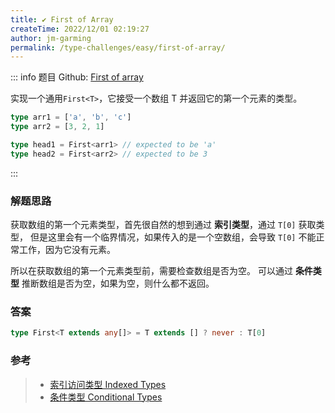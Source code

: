 ```yaml
---
title: ✔️ First of Array
createTime: 2022/12/01 02:19:27
author: jm-garming
permalink: /type-challenges/easy/first-of-array/
---
```


::: info 题目
Github: [First of array](https://github.com/type-challenges/type-challenges/blob/main/questions/00014-easy-first/)

实现一个通用`First<T>`，它接受一个数组 T 并返回它的第一个元素的类型。

```ts
type arr1 = ['a', 'b', 'c']
type arr2 = [3, 2, 1]

type head1 = First<arr1> // expected to be 'a'
type head2 = First<arr2> // expected to be 3
```

:::

### 解题思路

获取数组的第一个元素类型，首先很自然的想到通过 **索引类型**，通过 `T[0]` 获取类型，
但是这里会有一个临界情况，如果传入的是一个空数组，会导致 `T[0]` 不能正常工作，因为它没有元素。

所以在获取数组的第一个元素类型前，需要检查数组是否为空。
可以通过 **条件类型** 推断数组是否为空，如果为空，则什么都不返回。

### 答案

```ts
type First<T extends any[]> = T extends [] ? never : T[0]
```

### 参考

> - [索引访问类型 Indexed Types](https://www.typescriptlang.org/docs/handbook/2/indexed-access-types.html)
> - [条件类型 Conditional Types](https://www.typescriptlang.org/docs/handbook/2/conditional-types.html)

